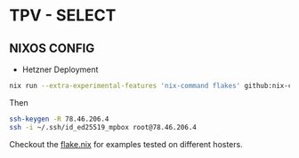 # TPV - SELECT
## NIXOS CONFIG
* Hetzner Deployment
```bash
nix run --extra-experimental-features 'nix-command flakes' github:nix-community/nixos-anywhere -- --flake .#hetzner-cloud -i ~/.ssh/id_ed25519_mpbox root@78.46.206.4
```

Then
```bash
ssh-keygen -R 78.46.206.4
ssh -i ~/.ssh/id_ed25519_mpbox root@78.46.206.4
```

Checkout the [flake.nix](flake.nix) for examples tested on different hosters.
